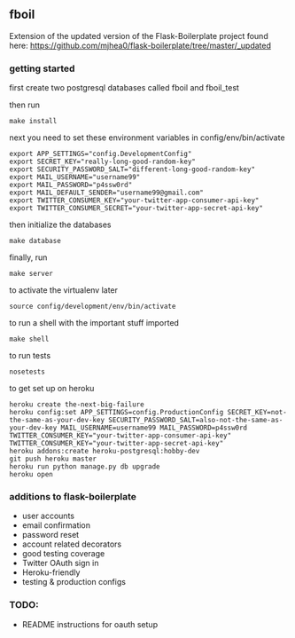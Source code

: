 ## fboil

Extension of the updated version of the Flask-Boilerplate project found here: https://github.com/mjhea0/flask-boilerplate/tree/master/_updated

### getting started
first create two postgresql databases called fboil and fboil_test

then run

	make install

next you need to set these environment variables in config/env/bin/activate

	export APP_SETTINGS="config.DevelopmentConfig"
	export SECRET_KEY="really-long-good-random-key"
	export SECURITY_PASSWORD_SALT="different-long-good-random-key"
	export MAIL_USERNAME="username99"
	export MAIL_PASSWORD="p4ssw0rd"
	export MAIL_DEFAULT_SENDER="username99@gmail.com"
	export TWITTER_CONSUMER_KEY="your-twitter-app-consumer-api-key"
	export TWITTER_CONSUMER_SECRET="your-twitter-app-secret-api-key"
	
then initialize the databases

	make database

finally, run

	make server

to activate the virtualenv later

	source config/development/env/bin/activate

to run a shell with the important stuff imported

	make shell

to run tests

	nosetests

to get set up on heroku

	heroku create the-next-big-failure
	heroku config:set APP_SETTINGS=config.ProductionConfig SECRET_KEY=not-the-same-as-your-dev-key SECURITY_PASSWORD_SALT=also-not-the-same-as-your-dev-key MAIL_USERNAME=username99 MAIL_PASSWORD=p4ssw0rd TWITTER_CONSUMER_KEY="your-twitter-app-consumer-api-key" TWITTER_CONSUMER_KEY="your-twitter-app-secret-api-key"
	heroku addons:create heroku-postgresql:hobby-dev
	git push heroku master
	heroku run python manage.py db upgrade
	heroku open

### additions to flask-boilerplate
+ user accounts
+ email confirmation
+ password reset
+ account related decorators
+ good testing coverage
+ Twitter OAuth sign in
+ Heroku-friendly
+ testing & production configs


### TODO:
+ README instructions for oauth setup
